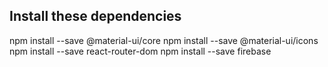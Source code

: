 ## Install these dependencies
npm install --save @material-ui/core
npm install --save @material-ui/icons
npm install --save react-router-dom
npm install --save firebase